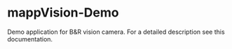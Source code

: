 # mappVision-Demo

Demo application for B&R vision camera. For a detailed description see this documentation.
